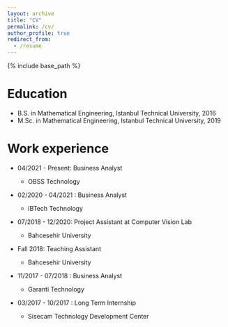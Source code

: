 ```yaml
---
layout: archive
title: "CV"
permalink: /cv/
author_profile: true
redirect_from:
  - /resume
---
```


{% include base_path %}

Education
======
* B.S. in Mathematical Engineering, Istanbul Technical University, 2016
* M.Sc. in Mathematical Engineering, Istanbul Technical University, 2019


Work experience
======
* 04/2021 - Present: Business Analyst
  * OBSS Technology
  
* 02/2020 - 04/2021 : Business Analyst
  * IBTech Technology
  
* 07/2018 - 12/2020: Project Assistant at Computer Vision Lab
  * Bahcesehir University
  
*  Fall 2018: Teaching Assistant
   * Bahcesehir University

* 11/2017 - 07/2018 : Business Analyst
  * Garanti Technology

* 03/2017 - 10/2017 : Long Term Internship
  * Sisecam Technology Development Center




